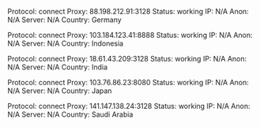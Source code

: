 Protocol: connect
Proxy: 88.198.212.91:3128
Status: working
IP: N/A
Anon: N/A
Server: N/A
Country: Germany

Protocol: connect
Proxy: 103.184.123.41:8888
Status: working
IP: N/A
Anon: N/A
Server: N/A
Country: Indonesia

Protocol: connect
Proxy: 18.61.43.209:3128
Status: working
IP: N/A
Anon: N/A
Server: N/A
Country: India

Protocol: connect
Proxy: 103.76.86.23:8080
Status: working
IP: N/A
Anon: N/A
Server: N/A
Country: Japan

Protocol: connect
Proxy: 141.147.138.24:3128
Status: working
IP: N/A
Anon: N/A
Server: N/A
Country: Saudi Arabia

